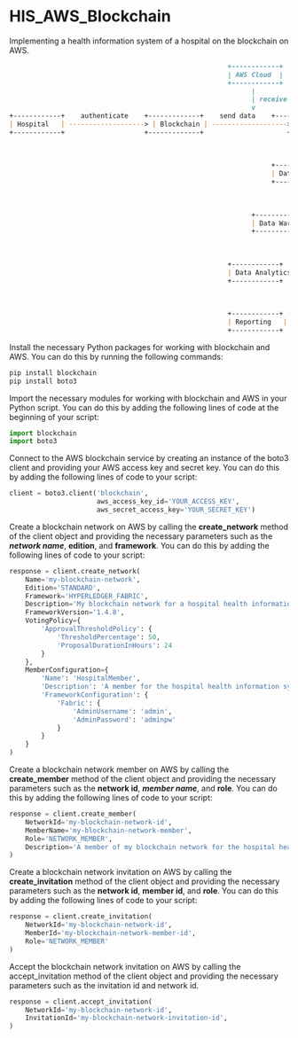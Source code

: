 # HIS_AWS_Blockchain
Implementing a health information system of a hospital on the blockchain on AWS.

```markdown
                                                       +------------+
                                                       | AWS Cloud  |
                                                       +------------+
                                                             |
                                                             | receive data
                                                             v
+------------+    authenticate    +-------------+    send data    +------------+
| Hospital   | -------------------> | Blockchain | -------------------> | Database |
+------------+                    +-------------+                     +------------+
                                                                            |
                                                                            | store data
                                                                            v
                                                                  +------------+
                                                                  | Data Backup |
                                                                  +------------+
                                                                            |
                                                                            | store data
                                                                            v
                                                             +------------+
                                                             | Data Warehouse |
                                                             +------------+
                                                                            |
                                                                            | process data
                                                                            v
                                                       +------------+
                                                       | Data Analytics |
                                                       +------------+
                                                                            |
                                                                            | generate reports
                                                                            v
                                                       +------------+
                                                       | Reporting   |
                                                       +------------+

```

Install the necessary Python packages for working with blockchain and AWS. You can do this by running the following commands:

```python
pip install blockchain
pip install boto3

```
Import the necessary modules for working with blockchain and AWS in your Python script. You can do this by adding the following lines of code at the beginning of your script:

```python
import blockchain
import boto3

```
Connect to the AWS blockchain service by creating an instance of the boto3 client and providing your AWS access key and secret key. You can do this by adding the following lines of code to your script:
```python
client = boto3.client('blockchain',
                      aws_access_key_id='YOUR_ACCESS_KEY',
                      aws_secret_access_key='YOUR_SECRET_KEY')

```
Create a blockchain network on AWS by calling the **create_network** method of the client object and providing the necessary parameters such as the ***network name***, **edition**, and **framework**. You can do this by adding the following lines of code to your script:

```python
response = client.create_network(
    Name='my-blockchain-network',
    Edition='STANDARD',
    Framework='HYPERLEDGER_FABRIC',
    Description='My blockchain network for a hospital health information system',
    FrameworkVersion='1.4.8',
    VotingPolicy={
        'ApprovalThresholdPolicy': {
            'ThresholdPercentage': 50,
            'ProposalDurationInHours': 24
        }
    },
    MemberConfiguration={
        'Name': 'HospitalMember',
        'Description': 'A member for the hospital health information system',
        'FrameworkConfiguration': {
            'Fabric': {
                'AdminUsername': 'admin',
                'AdminPassword': 'adminpw'
            }
        }
    }
)

```
Create a blockchain network member on AWS by calling the **create_member** method of the client object and providing the necessary parameters such as the **network id**, ***member name***, and **role**. You can do this by adding the following lines of code to your script:

```python
response = client.create_member(
    NetworkId='my-blockchain-network-id',
    MemberName='my-blockchain-network-member',
    Role='NETWORK_MEMBER',
    Description='A member of my blockchain network for the hospital health information system'
)

```
Create a blockchain network invitation on AWS by calling the **create_invitation** method of the client object and providing the necessary parameters such as the **network id**, **member id**, and **role**. You can do this by adding the following lines of code to your script:

```python
response = client.create_invitation(
    NetworkId='my-blockchain-network-id',
    MemberId='my-blockchain-network-member-id',
    Role='NETWORK_MEMBER'
)

```
Accept the blockchain network invitation on AWS by calling the accept_invitation method of the client object and providing the necessary parameters such as the invitation id and network id.
```python
response = client.accept_invitation(
    NetworkId='my-blockchain-network-id',
    InvitationId='my-blockchain-network-invitation-id',
)
```

